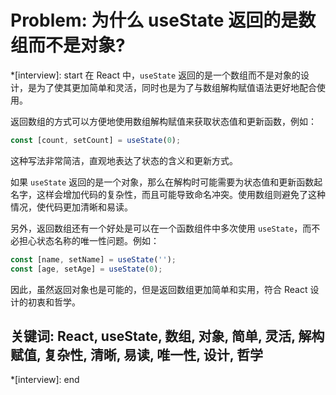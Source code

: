 # Problem: 为什么 useState 返回的是数组而不是对象?

*[interview]: start
在 React 中，`useState` 返回的是一个数组而不是对象的设计，是为了使其更加简单和灵活，同时也是为了与数组解构赋值语法更好地配合使用。

返回数组的方式可以方便地使用数组解构赋值来获取状态值和更新函数，例如：

```javascript
const [count, setCount] = useState(0);
```

这种写法非常简洁，直观地表达了状态的含义和更新方式。

如果 `useState` 返回的是一个对象，那么在解构时可能需要为状态值和更新函数起名字，这样会增加代码的复杂性，而且可能导致命名冲突。使用数组则避免了这种情况，使代码更加清晰和易读。

另外，返回数组还有一个好处是可以在一个函数组件中多次使用 `useState`，而不必担心状态名称的唯一性问题。例如：

```javascript
const [name, setName] = useState('');
const [age, setAge] = useState(0);
```

因此，虽然返回对象也是可能的，但是返回数组更加简单和实用，符合 React 设计的初衷和哲学。

## 关键词: React, useState, 数组, 对象, 简单, 灵活, 解构赋值, 复杂性, 清晰, 易读, 唯一性, 设计, 哲学
*[interview]: end
